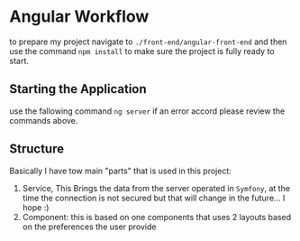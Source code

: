 # Angular Workflow

to prepare my project navigate to `./front-end/angular-front-end` and then use the command `npm install` to make sure the project is fully ready to start.



## Starting the Application

use the fallowing command `ng server` if an error accord please review the commands above.



## Structure 

Basically I have tow main "parts" that is used in this project:

1. Service, This Brings the data from the server operated in `Symfony`, at the time the connection is not secured but that will change in the future... I hope :) 
2. Component: this is based on one components that uses 2 layouts based on the preferences the user provide